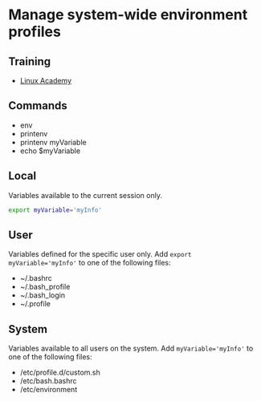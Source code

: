 # Manage system-wide environment profiles

## Training
* [Linux Academy](https://linuxacademy.com/cp/courses/lesson/course/5413/lesson/3/module/428)

## Commands
* env
* printenv
* printenv myVariable
* echo $myVariable

## Local
Variables available to the current session only.
```bash
export myVariable='myInfo'
```

## User
Variables defined for the specific user only.
Add ```export myVariable='myInfo'``` to one of the following files:
* ~/.bashrc
* ~/.bash_profile
* ~/.bash_login
* ~/.profile

## System
Variables available to all users on the system.
Add ```myVariable='myInfo'``` to one of the following files:
* /etc/profile.d/custom.sh
* /etc/bash.bashrc
* /etc/environment
